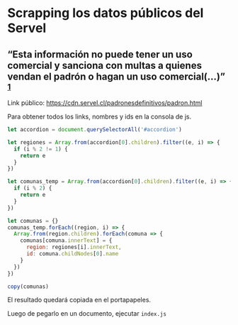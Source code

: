 # Scrapping los datos públicos del Servel

## “Esta información no puede tener un uso comercial y sanciona con multas a quienes vendan el padrón o hagan un uso comercial(...)” <sup>[1](http://www.t13.cl/radio/politica/conexion-tele13/noticia/servel-se-publican-padrones-electorales-chile-y-extranjero)</sup>

Link público: https://cdn.servel.cl/padronesdefinitivos/padron.html

Para obtener todos los links, nombres y ids en la consola de js.
```javascript
let accordion = document.querySelectorAll('#accordion')

let regiones = Array.from(accordion[0].children).filter((e, i) => {
  if (i % 2 != 1) {
    return e
  }
})

let comunas_temp = Array.from(accordion[0].children).filter((e, i) => {
  if (i % 2) {
    return e
  }
})

let comunas = {}
comunas_temp.forEach((region, i) => {
  Array.from(region.children).forEach(comuna => {
    comunas[comuna.innerText] = {
      region: regiones[i].innerText,
      id: comuna.childNodes[0].name
    }
  })
})

copy(comunas)
```
El resultado quedará copiada en el portapapeles.

Luego de pegarlo en un documento, ejecutar `index.js`
